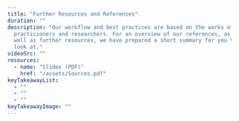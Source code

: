 ```yaml
---
title: "Further Resources and References"
duration: ""
description: "Our workflow and best practices are based on the works of many
  practicioners and researchers. For an overview of our references, as
  well as further resources, we have prepared a short summary for you to
  look at."
videoSrc: ""
resources:
  - name: "Slides (PDF)"
    href: "/assets/Sources.pdf"
keyTakeawayList:
  - ""
  - ""
  - ""
keyTakeawayImage: ""
---
```

